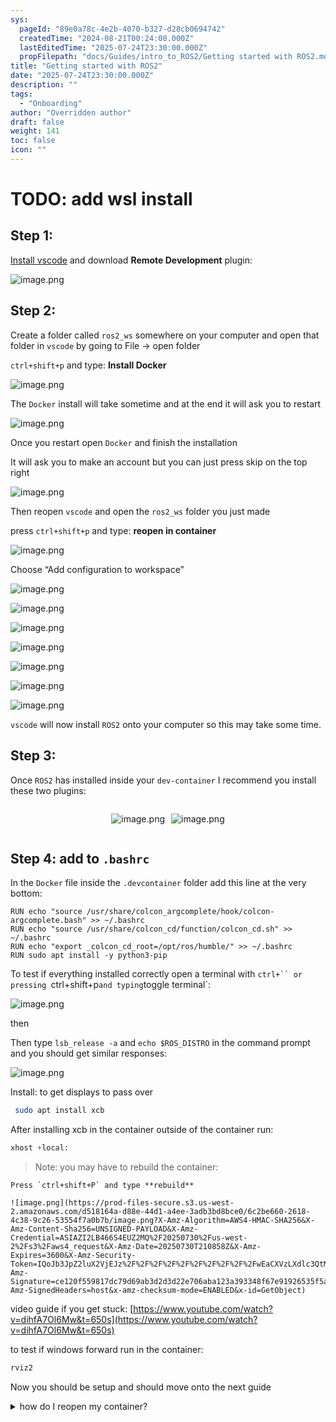 ```yaml
---
sys:
  pageId: "89e0a78c-4e2b-4070-b327-d28cb0694742"
  createdTime: "2024-08-21T00:24:00.000Z"
  lastEditedTime: "2025-07-24T23:30:00.000Z"
  propFilepath: "docs/Guides/intro_to_ROS2/Getting started with ROS2.md"
title: "Getting started with ROS2"
date: "2025-07-24T23:30:00.000Z"
description: ""
tags:
  - "Onboarding"
author: "Overridden author"
draft: false
weight: 141
toc: false
icon: ""
---
```


# TODO: add wsl install

## Step 1:

[Install vscode](https://code.visualstudio.com/download) and download **Remote Development** plugin:

![image.png](https://prod-files-secure.s3.us-west-2.amazonaws.com/d518164a-d88e-44d1-a4ee-3adb3bd8bce0/efb52993-1881-4a40-b95e-6f020334f022/image.png?X-Amz-Algorithm=AWS4-HMAC-SHA256&X-Amz-Content-Sha256=UNSIGNED-PAYLOAD&X-Amz-Credential=ASIAZI2LB466YS7BQYCT%2F20250730%2Fus-west-2%2Fs3%2Faws4_request&X-Amz-Date=20250730T210845Z&X-Amz-Expires=3600&X-Amz-Security-Token=IQoJb3JpZ2luX2VjEJz%2F%2F%2F%2F%2F%2F%2F%2F%2F%2FwEaCXVzLXdlc3QtMiJIMEYCIQDzAoGhw8HYJdJdQl1bgXQ6ocieNbazZufY5isTrJPvCAIhALQCllnP0dmdvP0eJruay0eW6qh8GzfEsinW%2FMMkDSvdKogECMX%2F%2F%2F%2F%2F%2F%2F%2F%2F%2FwEQABoMNjM3NDIzMTgzODA1IgyEf69o26jY0TkI4WEq3APUBjeRUDH89qpeJl5%2FxlYH80RdlhET88WfcVwb5bch%2FTrzSRzbWiEui0CPF%2FrTq0ZwBRcfqTXTnBCLVAVv%2Bg0zfN2GYjZSkby%2FTxdqFAy9TuvUM3AUxljitBCAahYBMKjx5hpdm9ZFMPQHVG5Pc1XbFxJn9mg%2FAK68YJRPmAak7mG1yU9lVyZbIHy1LvMyvGmrQ9uN6v3hSE5aDGw8BqkV4kkLZeKEiCKYP7d5DbmslznZjHlviO1ZAvDQ%2FB7Of4IBkkI2U6Bxt8loarfVwfeeY7H5yAqB4gPLqCLIVf7IeeRK3%2FBK3ivILDwzL%2F0CS%2BDpWOsInhZY7hvqyHAlLG6Lpzfs2eVI6cSctU5%2FzfJy12blH%2FvhLMRfdMT3tVeNedpK9rJSjuUv%2F5eEg%2BgPbNt3TIY41QAsGL0kdEglOvnL3KE4HNPUYzUqdEE6X2ntN%2FB930v3NcoPd0E5jJm3TDKAVZ3eKNqH982SU98y9%2Bs%2FWPN8IE9yHq2ErE64MnqKOIrJQalpc7Wcnz4WS009gyTMBu%2F%2BZSKXmeRAxuVKchEaSccF0sb4dlSwxYCc5KvKLo2c3cunY%2FavgJYUdY2CGgezFEVK74WQhpazdjWBS2nqKynvbd%2BwlfAInXhWnDCL56nEBjqkAaRcd2xAK4ElnbD1%2F6CDZzyfYAA296qh4NKQlTRnaSgAj1qaP0Ph450qQn5xgn7xe%2BoaGCaYJ4FaKbQP74SVMr3%2FYW5wiHgibg2SZ%2BeaF7vgYBMEMaj4Z4JFta%2Bjrt%2FEeUAZxybzZ8zlUvQbB%2FMhAlEnsXaNg6uz%2BkWdK3MkKHPOoRPEP%2BMV4KiL2r%2BF6LLZ8fL%2BdgTQ16eQWWcsD%2FKRqkOFGLnq&X-Amz-Signature=a0e48b4534ac41a7e4a9e8aa177409561617716d30f5548c97f5f497fb70dd79&X-Amz-SignedHeaders=host&x-amz-checksum-mode=ENABLED&x-id=GetObject)

## Step 2:

Create a folder called `ros2_ws` somewhere on your computer and open that folder in `vscode` by going to File → open folder 

`ctrl+shift+p` and type: **Install Docker**

![image.png](https://prod-files-secure.s3.us-west-2.amazonaws.com/d518164a-d88e-44d1-a4ee-3adb3bd8bce0/2269dc0e-1cd5-47ff-bceb-c04ad9b2eab0/image.png?X-Amz-Algorithm=AWS4-HMAC-SHA256&X-Amz-Content-Sha256=UNSIGNED-PAYLOAD&X-Amz-Credential=ASIAZI2LB466YS7BQYCT%2F20250730%2Fus-west-2%2Fs3%2Faws4_request&X-Amz-Date=20250730T210845Z&X-Amz-Expires=3600&X-Amz-Security-Token=IQoJb3JpZ2luX2VjEJz%2F%2F%2F%2F%2F%2F%2F%2F%2F%2FwEaCXVzLXdlc3QtMiJIMEYCIQDzAoGhw8HYJdJdQl1bgXQ6ocieNbazZufY5isTrJPvCAIhALQCllnP0dmdvP0eJruay0eW6qh8GzfEsinW%2FMMkDSvdKogECMX%2F%2F%2F%2F%2F%2F%2F%2F%2F%2FwEQABoMNjM3NDIzMTgzODA1IgyEf69o26jY0TkI4WEq3APUBjeRUDH89qpeJl5%2FxlYH80RdlhET88WfcVwb5bch%2FTrzSRzbWiEui0CPF%2FrTq0ZwBRcfqTXTnBCLVAVv%2Bg0zfN2GYjZSkby%2FTxdqFAy9TuvUM3AUxljitBCAahYBMKjx5hpdm9ZFMPQHVG5Pc1XbFxJn9mg%2FAK68YJRPmAak7mG1yU9lVyZbIHy1LvMyvGmrQ9uN6v3hSE5aDGw8BqkV4kkLZeKEiCKYP7d5DbmslznZjHlviO1ZAvDQ%2FB7Of4IBkkI2U6Bxt8loarfVwfeeY7H5yAqB4gPLqCLIVf7IeeRK3%2FBK3ivILDwzL%2F0CS%2BDpWOsInhZY7hvqyHAlLG6Lpzfs2eVI6cSctU5%2FzfJy12blH%2FvhLMRfdMT3tVeNedpK9rJSjuUv%2F5eEg%2BgPbNt3TIY41QAsGL0kdEglOvnL3KE4HNPUYzUqdEE6X2ntN%2FB930v3NcoPd0E5jJm3TDKAVZ3eKNqH982SU98y9%2Bs%2FWPN8IE9yHq2ErE64MnqKOIrJQalpc7Wcnz4WS009gyTMBu%2F%2BZSKXmeRAxuVKchEaSccF0sb4dlSwxYCc5KvKLo2c3cunY%2FavgJYUdY2CGgezFEVK74WQhpazdjWBS2nqKynvbd%2BwlfAInXhWnDCL56nEBjqkAaRcd2xAK4ElnbD1%2F6CDZzyfYAA296qh4NKQlTRnaSgAj1qaP0Ph450qQn5xgn7xe%2BoaGCaYJ4FaKbQP74SVMr3%2FYW5wiHgibg2SZ%2BeaF7vgYBMEMaj4Z4JFta%2Bjrt%2FEeUAZxybzZ8zlUvQbB%2FMhAlEnsXaNg6uz%2BkWdK3MkKHPOoRPEP%2BMV4KiL2r%2BF6LLZ8fL%2BdgTQ16eQWWcsD%2FKRqkOFGLnq&X-Amz-Signature=b8919e4c49ed843b915ef773b5b6e64df405a6874bee51e50a63568f87316d30&X-Amz-SignedHeaders=host&x-amz-checksum-mode=ENABLED&x-id=GetObject)

The `Docker` install will take sometime and at the end it will ask you to restart

![image.png](https://prod-files-secure.s3.us-west-2.amazonaws.com/d518164a-d88e-44d1-a4ee-3adb3bd8bce0/ed233f78-be33-4b1f-b89c-9c346c0e961e/image.png?X-Amz-Algorithm=AWS4-HMAC-SHA256&X-Amz-Content-Sha256=UNSIGNED-PAYLOAD&X-Amz-Credential=ASIAZI2LB466YS7BQYCT%2F20250730%2Fus-west-2%2Fs3%2Faws4_request&X-Amz-Date=20250730T210845Z&X-Amz-Expires=3600&X-Amz-Security-Token=IQoJb3JpZ2luX2VjEJz%2F%2F%2F%2F%2F%2F%2F%2F%2F%2FwEaCXVzLXdlc3QtMiJIMEYCIQDzAoGhw8HYJdJdQl1bgXQ6ocieNbazZufY5isTrJPvCAIhALQCllnP0dmdvP0eJruay0eW6qh8GzfEsinW%2FMMkDSvdKogECMX%2F%2F%2F%2F%2F%2F%2F%2F%2F%2FwEQABoMNjM3NDIzMTgzODA1IgyEf69o26jY0TkI4WEq3APUBjeRUDH89qpeJl5%2FxlYH80RdlhET88WfcVwb5bch%2FTrzSRzbWiEui0CPF%2FrTq0ZwBRcfqTXTnBCLVAVv%2Bg0zfN2GYjZSkby%2FTxdqFAy9TuvUM3AUxljitBCAahYBMKjx5hpdm9ZFMPQHVG5Pc1XbFxJn9mg%2FAK68YJRPmAak7mG1yU9lVyZbIHy1LvMyvGmrQ9uN6v3hSE5aDGw8BqkV4kkLZeKEiCKYP7d5DbmslznZjHlviO1ZAvDQ%2FB7Of4IBkkI2U6Bxt8loarfVwfeeY7H5yAqB4gPLqCLIVf7IeeRK3%2FBK3ivILDwzL%2F0CS%2BDpWOsInhZY7hvqyHAlLG6Lpzfs2eVI6cSctU5%2FzfJy12blH%2FvhLMRfdMT3tVeNedpK9rJSjuUv%2F5eEg%2BgPbNt3TIY41QAsGL0kdEglOvnL3KE4HNPUYzUqdEE6X2ntN%2FB930v3NcoPd0E5jJm3TDKAVZ3eKNqH982SU98y9%2Bs%2FWPN8IE9yHq2ErE64MnqKOIrJQalpc7Wcnz4WS009gyTMBu%2F%2BZSKXmeRAxuVKchEaSccF0sb4dlSwxYCc5KvKLo2c3cunY%2FavgJYUdY2CGgezFEVK74WQhpazdjWBS2nqKynvbd%2BwlfAInXhWnDCL56nEBjqkAaRcd2xAK4ElnbD1%2F6CDZzyfYAA296qh4NKQlTRnaSgAj1qaP0Ph450qQn5xgn7xe%2BoaGCaYJ4FaKbQP74SVMr3%2FYW5wiHgibg2SZ%2BeaF7vgYBMEMaj4Z4JFta%2Bjrt%2FEeUAZxybzZ8zlUvQbB%2FMhAlEnsXaNg6uz%2BkWdK3MkKHPOoRPEP%2BMV4KiL2r%2BF6LLZ8fL%2BdgTQ16eQWWcsD%2FKRqkOFGLnq&X-Amz-Signature=7a53e62a958e5c980271591860d465f22b7ccb4440ae61d5a384414c1c76fd59&X-Amz-SignedHeaders=host&x-amz-checksum-mode=ENABLED&x-id=GetObject)

Once you restart open `Docker` and finish the installation

It will ask you to make an account but you can just press skip on the top right

![image.png](https://prod-files-secure.s3.us-west-2.amazonaws.com/d518164a-d88e-44d1-a4ee-3adb3bd8bce0/21010ad9-1659-4fd9-9f59-9932a09b2a3d/image.png?X-Amz-Algorithm=AWS4-HMAC-SHA256&X-Amz-Content-Sha256=UNSIGNED-PAYLOAD&X-Amz-Credential=ASIAZI2LB466YS7BQYCT%2F20250730%2Fus-west-2%2Fs3%2Faws4_request&X-Amz-Date=20250730T210845Z&X-Amz-Expires=3600&X-Amz-Security-Token=IQoJb3JpZ2luX2VjEJz%2F%2F%2F%2F%2F%2F%2F%2F%2F%2FwEaCXVzLXdlc3QtMiJIMEYCIQDzAoGhw8HYJdJdQl1bgXQ6ocieNbazZufY5isTrJPvCAIhALQCllnP0dmdvP0eJruay0eW6qh8GzfEsinW%2FMMkDSvdKogECMX%2F%2F%2F%2F%2F%2F%2F%2F%2F%2FwEQABoMNjM3NDIzMTgzODA1IgyEf69o26jY0TkI4WEq3APUBjeRUDH89qpeJl5%2FxlYH80RdlhET88WfcVwb5bch%2FTrzSRzbWiEui0CPF%2FrTq0ZwBRcfqTXTnBCLVAVv%2Bg0zfN2GYjZSkby%2FTxdqFAy9TuvUM3AUxljitBCAahYBMKjx5hpdm9ZFMPQHVG5Pc1XbFxJn9mg%2FAK68YJRPmAak7mG1yU9lVyZbIHy1LvMyvGmrQ9uN6v3hSE5aDGw8BqkV4kkLZeKEiCKYP7d5DbmslznZjHlviO1ZAvDQ%2FB7Of4IBkkI2U6Bxt8loarfVwfeeY7H5yAqB4gPLqCLIVf7IeeRK3%2FBK3ivILDwzL%2F0CS%2BDpWOsInhZY7hvqyHAlLG6Lpzfs2eVI6cSctU5%2FzfJy12blH%2FvhLMRfdMT3tVeNedpK9rJSjuUv%2F5eEg%2BgPbNt3TIY41QAsGL0kdEglOvnL3KE4HNPUYzUqdEE6X2ntN%2FB930v3NcoPd0E5jJm3TDKAVZ3eKNqH982SU98y9%2Bs%2FWPN8IE9yHq2ErE64MnqKOIrJQalpc7Wcnz4WS009gyTMBu%2F%2BZSKXmeRAxuVKchEaSccF0sb4dlSwxYCc5KvKLo2c3cunY%2FavgJYUdY2CGgezFEVK74WQhpazdjWBS2nqKynvbd%2BwlfAInXhWnDCL56nEBjqkAaRcd2xAK4ElnbD1%2F6CDZzyfYAA296qh4NKQlTRnaSgAj1qaP0Ph450qQn5xgn7xe%2BoaGCaYJ4FaKbQP74SVMr3%2FYW5wiHgibg2SZ%2BeaF7vgYBMEMaj4Z4JFta%2Bjrt%2FEeUAZxybzZ8zlUvQbB%2FMhAlEnsXaNg6uz%2BkWdK3MkKHPOoRPEP%2BMV4KiL2r%2BF6LLZ8fL%2BdgTQ16eQWWcsD%2FKRqkOFGLnq&X-Amz-Signature=0fc6833308928edda6e2073f232111963d551280acf903729aa39adbcc5d89dc&X-Amz-SignedHeaders=host&x-amz-checksum-mode=ENABLED&x-id=GetObject)

Then reopen `vscode` and open the `ros2_ws` folder you just made

press `ctrl+shift+p` and type: **reopen in container**

![image.png](https://prod-files-secure.s3.us-west-2.amazonaws.com/d518164a-d88e-44d1-a4ee-3adb3bd8bce0/4e93b8c2-41ad-488c-8095-c74205196118/image.png?X-Amz-Algorithm=AWS4-HMAC-SHA256&X-Amz-Content-Sha256=UNSIGNED-PAYLOAD&X-Amz-Credential=ASIAZI2LB466YS7BQYCT%2F20250730%2Fus-west-2%2Fs3%2Faws4_request&X-Amz-Date=20250730T210845Z&X-Amz-Expires=3600&X-Amz-Security-Token=IQoJb3JpZ2luX2VjEJz%2F%2F%2F%2F%2F%2F%2F%2F%2F%2FwEaCXVzLXdlc3QtMiJIMEYCIQDzAoGhw8HYJdJdQl1bgXQ6ocieNbazZufY5isTrJPvCAIhALQCllnP0dmdvP0eJruay0eW6qh8GzfEsinW%2FMMkDSvdKogECMX%2F%2F%2F%2F%2F%2F%2F%2F%2F%2FwEQABoMNjM3NDIzMTgzODA1IgyEf69o26jY0TkI4WEq3APUBjeRUDH89qpeJl5%2FxlYH80RdlhET88WfcVwb5bch%2FTrzSRzbWiEui0CPF%2FrTq0ZwBRcfqTXTnBCLVAVv%2Bg0zfN2GYjZSkby%2FTxdqFAy9TuvUM3AUxljitBCAahYBMKjx5hpdm9ZFMPQHVG5Pc1XbFxJn9mg%2FAK68YJRPmAak7mG1yU9lVyZbIHy1LvMyvGmrQ9uN6v3hSE5aDGw8BqkV4kkLZeKEiCKYP7d5DbmslznZjHlviO1ZAvDQ%2FB7Of4IBkkI2U6Bxt8loarfVwfeeY7H5yAqB4gPLqCLIVf7IeeRK3%2FBK3ivILDwzL%2F0CS%2BDpWOsInhZY7hvqyHAlLG6Lpzfs2eVI6cSctU5%2FzfJy12blH%2FvhLMRfdMT3tVeNedpK9rJSjuUv%2F5eEg%2BgPbNt3TIY41QAsGL0kdEglOvnL3KE4HNPUYzUqdEE6X2ntN%2FB930v3NcoPd0E5jJm3TDKAVZ3eKNqH982SU98y9%2Bs%2FWPN8IE9yHq2ErE64MnqKOIrJQalpc7Wcnz4WS009gyTMBu%2F%2BZSKXmeRAxuVKchEaSccF0sb4dlSwxYCc5KvKLo2c3cunY%2FavgJYUdY2CGgezFEVK74WQhpazdjWBS2nqKynvbd%2BwlfAInXhWnDCL56nEBjqkAaRcd2xAK4ElnbD1%2F6CDZzyfYAA296qh4NKQlTRnaSgAj1qaP0Ph450qQn5xgn7xe%2BoaGCaYJ4FaKbQP74SVMr3%2FYW5wiHgibg2SZ%2BeaF7vgYBMEMaj4Z4JFta%2Bjrt%2FEeUAZxybzZ8zlUvQbB%2FMhAlEnsXaNg6uz%2BkWdK3MkKHPOoRPEP%2BMV4KiL2r%2BF6LLZ8fL%2BdgTQ16eQWWcsD%2FKRqkOFGLnq&X-Amz-Signature=f23e1a0854aff5a2a5cd6777d160bb44d6978324fe21b26e8012a80adce7c08f&X-Amz-SignedHeaders=host&x-amz-checksum-mode=ENABLED&x-id=GetObject)

Choose “Add configuration to workspace”

![image.png](https://prod-files-secure.s3.us-west-2.amazonaws.com/d518164a-d88e-44d1-a4ee-3adb3bd8bce0/9560b282-5060-4989-ba37-97e7b2c22476/image.png?X-Amz-Algorithm=AWS4-HMAC-SHA256&X-Amz-Content-Sha256=UNSIGNED-PAYLOAD&X-Amz-Credential=ASIAZI2LB466YS7BQYCT%2F20250730%2Fus-west-2%2Fs3%2Faws4_request&X-Amz-Date=20250730T210845Z&X-Amz-Expires=3600&X-Amz-Security-Token=IQoJb3JpZ2luX2VjEJz%2F%2F%2F%2F%2F%2F%2F%2F%2F%2FwEaCXVzLXdlc3QtMiJIMEYCIQDzAoGhw8HYJdJdQl1bgXQ6ocieNbazZufY5isTrJPvCAIhALQCllnP0dmdvP0eJruay0eW6qh8GzfEsinW%2FMMkDSvdKogECMX%2F%2F%2F%2F%2F%2F%2F%2F%2F%2FwEQABoMNjM3NDIzMTgzODA1IgyEf69o26jY0TkI4WEq3APUBjeRUDH89qpeJl5%2FxlYH80RdlhET88WfcVwb5bch%2FTrzSRzbWiEui0CPF%2FrTq0ZwBRcfqTXTnBCLVAVv%2Bg0zfN2GYjZSkby%2FTxdqFAy9TuvUM3AUxljitBCAahYBMKjx5hpdm9ZFMPQHVG5Pc1XbFxJn9mg%2FAK68YJRPmAak7mG1yU9lVyZbIHy1LvMyvGmrQ9uN6v3hSE5aDGw8BqkV4kkLZeKEiCKYP7d5DbmslznZjHlviO1ZAvDQ%2FB7Of4IBkkI2U6Bxt8loarfVwfeeY7H5yAqB4gPLqCLIVf7IeeRK3%2FBK3ivILDwzL%2F0CS%2BDpWOsInhZY7hvqyHAlLG6Lpzfs2eVI6cSctU5%2FzfJy12blH%2FvhLMRfdMT3tVeNedpK9rJSjuUv%2F5eEg%2BgPbNt3TIY41QAsGL0kdEglOvnL3KE4HNPUYzUqdEE6X2ntN%2FB930v3NcoPd0E5jJm3TDKAVZ3eKNqH982SU98y9%2Bs%2FWPN8IE9yHq2ErE64MnqKOIrJQalpc7Wcnz4WS009gyTMBu%2F%2BZSKXmeRAxuVKchEaSccF0sb4dlSwxYCc5KvKLo2c3cunY%2FavgJYUdY2CGgezFEVK74WQhpazdjWBS2nqKynvbd%2BwlfAInXhWnDCL56nEBjqkAaRcd2xAK4ElnbD1%2F6CDZzyfYAA296qh4NKQlTRnaSgAj1qaP0Ph450qQn5xgn7xe%2BoaGCaYJ4FaKbQP74SVMr3%2FYW5wiHgibg2SZ%2BeaF7vgYBMEMaj4Z4JFta%2Bjrt%2FEeUAZxybzZ8zlUvQbB%2FMhAlEnsXaNg6uz%2BkWdK3MkKHPOoRPEP%2BMV4KiL2r%2BF6LLZ8fL%2BdgTQ16eQWWcsD%2FKRqkOFGLnq&X-Amz-Signature=4507ebc17fadfa76c2dd7b180e4aeb14f96b71e6dcf74d5abda2b56d07d11e6b&X-Amz-SignedHeaders=host&x-amz-checksum-mode=ENABLED&x-id=GetObject)

![image.png](https://prod-files-secure.s3.us-west-2.amazonaws.com/d518164a-d88e-44d1-a4ee-3adb3bd8bce0/2ee63f81-886b-48e8-a553-dc6e5eac99e4/image.png?X-Amz-Algorithm=AWS4-HMAC-SHA256&X-Amz-Content-Sha256=UNSIGNED-PAYLOAD&X-Amz-Credential=ASIAZI2LB466YS7BQYCT%2F20250730%2Fus-west-2%2Fs3%2Faws4_request&X-Amz-Date=20250730T210845Z&X-Amz-Expires=3600&X-Amz-Security-Token=IQoJb3JpZ2luX2VjEJz%2F%2F%2F%2F%2F%2F%2F%2F%2F%2FwEaCXVzLXdlc3QtMiJIMEYCIQDzAoGhw8HYJdJdQl1bgXQ6ocieNbazZufY5isTrJPvCAIhALQCllnP0dmdvP0eJruay0eW6qh8GzfEsinW%2FMMkDSvdKogECMX%2F%2F%2F%2F%2F%2F%2F%2F%2F%2FwEQABoMNjM3NDIzMTgzODA1IgyEf69o26jY0TkI4WEq3APUBjeRUDH89qpeJl5%2FxlYH80RdlhET88WfcVwb5bch%2FTrzSRzbWiEui0CPF%2FrTq0ZwBRcfqTXTnBCLVAVv%2Bg0zfN2GYjZSkby%2FTxdqFAy9TuvUM3AUxljitBCAahYBMKjx5hpdm9ZFMPQHVG5Pc1XbFxJn9mg%2FAK68YJRPmAak7mG1yU9lVyZbIHy1LvMyvGmrQ9uN6v3hSE5aDGw8BqkV4kkLZeKEiCKYP7d5DbmslznZjHlviO1ZAvDQ%2FB7Of4IBkkI2U6Bxt8loarfVwfeeY7H5yAqB4gPLqCLIVf7IeeRK3%2FBK3ivILDwzL%2F0CS%2BDpWOsInhZY7hvqyHAlLG6Lpzfs2eVI6cSctU5%2FzfJy12blH%2FvhLMRfdMT3tVeNedpK9rJSjuUv%2F5eEg%2BgPbNt3TIY41QAsGL0kdEglOvnL3KE4HNPUYzUqdEE6X2ntN%2FB930v3NcoPd0E5jJm3TDKAVZ3eKNqH982SU98y9%2Bs%2FWPN8IE9yHq2ErE64MnqKOIrJQalpc7Wcnz4WS009gyTMBu%2F%2BZSKXmeRAxuVKchEaSccF0sb4dlSwxYCc5KvKLo2c3cunY%2FavgJYUdY2CGgezFEVK74WQhpazdjWBS2nqKynvbd%2BwlfAInXhWnDCL56nEBjqkAaRcd2xAK4ElnbD1%2F6CDZzyfYAA296qh4NKQlTRnaSgAj1qaP0Ph450qQn5xgn7xe%2BoaGCaYJ4FaKbQP74SVMr3%2FYW5wiHgibg2SZ%2BeaF7vgYBMEMaj4Z4JFta%2Bjrt%2FEeUAZxybzZ8zlUvQbB%2FMhAlEnsXaNg6uz%2BkWdK3MkKHPOoRPEP%2BMV4KiL2r%2BF6LLZ8fL%2BdgTQ16eQWWcsD%2FKRqkOFGLnq&X-Amz-Signature=d7f4ce2ec5f6dd00da9cac356387341d6de49343fe9bb820c24f1b581898c6fd&X-Amz-SignedHeaders=host&x-amz-checksum-mode=ENABLED&x-id=GetObject)

![image.png](https://prod-files-secure.s3.us-west-2.amazonaws.com/d518164a-d88e-44d1-a4ee-3adb3bd8bce0/e0fd626c-c8b6-4b2c-95d1-fa4c26514504/image.png?X-Amz-Algorithm=AWS4-HMAC-SHA256&X-Amz-Content-Sha256=UNSIGNED-PAYLOAD&X-Amz-Credential=ASIAZI2LB466YS7BQYCT%2F20250730%2Fus-west-2%2Fs3%2Faws4_request&X-Amz-Date=20250730T210845Z&X-Amz-Expires=3600&X-Amz-Security-Token=IQoJb3JpZ2luX2VjEJz%2F%2F%2F%2F%2F%2F%2F%2F%2F%2FwEaCXVzLXdlc3QtMiJIMEYCIQDzAoGhw8HYJdJdQl1bgXQ6ocieNbazZufY5isTrJPvCAIhALQCllnP0dmdvP0eJruay0eW6qh8GzfEsinW%2FMMkDSvdKogECMX%2F%2F%2F%2F%2F%2F%2F%2F%2F%2FwEQABoMNjM3NDIzMTgzODA1IgyEf69o26jY0TkI4WEq3APUBjeRUDH89qpeJl5%2FxlYH80RdlhET88WfcVwb5bch%2FTrzSRzbWiEui0CPF%2FrTq0ZwBRcfqTXTnBCLVAVv%2Bg0zfN2GYjZSkby%2FTxdqFAy9TuvUM3AUxljitBCAahYBMKjx5hpdm9ZFMPQHVG5Pc1XbFxJn9mg%2FAK68YJRPmAak7mG1yU9lVyZbIHy1LvMyvGmrQ9uN6v3hSE5aDGw8BqkV4kkLZeKEiCKYP7d5DbmslznZjHlviO1ZAvDQ%2FB7Of4IBkkI2U6Bxt8loarfVwfeeY7H5yAqB4gPLqCLIVf7IeeRK3%2FBK3ivILDwzL%2F0CS%2BDpWOsInhZY7hvqyHAlLG6Lpzfs2eVI6cSctU5%2FzfJy12blH%2FvhLMRfdMT3tVeNedpK9rJSjuUv%2F5eEg%2BgPbNt3TIY41QAsGL0kdEglOvnL3KE4HNPUYzUqdEE6X2ntN%2FB930v3NcoPd0E5jJm3TDKAVZ3eKNqH982SU98y9%2Bs%2FWPN8IE9yHq2ErE64MnqKOIrJQalpc7Wcnz4WS009gyTMBu%2F%2BZSKXmeRAxuVKchEaSccF0sb4dlSwxYCc5KvKLo2c3cunY%2FavgJYUdY2CGgezFEVK74WQhpazdjWBS2nqKynvbd%2BwlfAInXhWnDCL56nEBjqkAaRcd2xAK4ElnbD1%2F6CDZzyfYAA296qh4NKQlTRnaSgAj1qaP0Ph450qQn5xgn7xe%2BoaGCaYJ4FaKbQP74SVMr3%2FYW5wiHgibg2SZ%2BeaF7vgYBMEMaj4Z4JFta%2Bjrt%2FEeUAZxybzZ8zlUvQbB%2FMhAlEnsXaNg6uz%2BkWdK3MkKHPOoRPEP%2BMV4KiL2r%2BF6LLZ8fL%2BdgTQ16eQWWcsD%2FKRqkOFGLnq&X-Amz-Signature=ec29e8b90cc0ca0f204b4b5d1b08d9e70c42b53a54798e4b915baac5ac123c11&X-Amz-SignedHeaders=host&x-amz-checksum-mode=ENABLED&x-id=GetObject)

![image.png](https://prod-files-secure.s3.us-west-2.amazonaws.com/d518164a-d88e-44d1-a4ee-3adb3bd8bce0/a2e13f50-d2ab-4719-a4c2-7ced634bfc9d/image.png?X-Amz-Algorithm=AWS4-HMAC-SHA256&X-Amz-Content-Sha256=UNSIGNED-PAYLOAD&X-Amz-Credential=ASIAZI2LB466YS7BQYCT%2F20250730%2Fus-west-2%2Fs3%2Faws4_request&X-Amz-Date=20250730T210845Z&X-Amz-Expires=3600&X-Amz-Security-Token=IQoJb3JpZ2luX2VjEJz%2F%2F%2F%2F%2F%2F%2F%2F%2F%2FwEaCXVzLXdlc3QtMiJIMEYCIQDzAoGhw8HYJdJdQl1bgXQ6ocieNbazZufY5isTrJPvCAIhALQCllnP0dmdvP0eJruay0eW6qh8GzfEsinW%2FMMkDSvdKogECMX%2F%2F%2F%2F%2F%2F%2F%2F%2F%2FwEQABoMNjM3NDIzMTgzODA1IgyEf69o26jY0TkI4WEq3APUBjeRUDH89qpeJl5%2FxlYH80RdlhET88WfcVwb5bch%2FTrzSRzbWiEui0CPF%2FrTq0ZwBRcfqTXTnBCLVAVv%2Bg0zfN2GYjZSkby%2FTxdqFAy9TuvUM3AUxljitBCAahYBMKjx5hpdm9ZFMPQHVG5Pc1XbFxJn9mg%2FAK68YJRPmAak7mG1yU9lVyZbIHy1LvMyvGmrQ9uN6v3hSE5aDGw8BqkV4kkLZeKEiCKYP7d5DbmslznZjHlviO1ZAvDQ%2FB7Of4IBkkI2U6Bxt8loarfVwfeeY7H5yAqB4gPLqCLIVf7IeeRK3%2FBK3ivILDwzL%2F0CS%2BDpWOsInhZY7hvqyHAlLG6Lpzfs2eVI6cSctU5%2FzfJy12blH%2FvhLMRfdMT3tVeNedpK9rJSjuUv%2F5eEg%2BgPbNt3TIY41QAsGL0kdEglOvnL3KE4HNPUYzUqdEE6X2ntN%2FB930v3NcoPd0E5jJm3TDKAVZ3eKNqH982SU98y9%2Bs%2FWPN8IE9yHq2ErE64MnqKOIrJQalpc7Wcnz4WS009gyTMBu%2F%2BZSKXmeRAxuVKchEaSccF0sb4dlSwxYCc5KvKLo2c3cunY%2FavgJYUdY2CGgezFEVK74WQhpazdjWBS2nqKynvbd%2BwlfAInXhWnDCL56nEBjqkAaRcd2xAK4ElnbD1%2F6CDZzyfYAA296qh4NKQlTRnaSgAj1qaP0Ph450qQn5xgn7xe%2BoaGCaYJ4FaKbQP74SVMr3%2FYW5wiHgibg2SZ%2BeaF7vgYBMEMaj4Z4JFta%2Bjrt%2FEeUAZxybzZ8zlUvQbB%2FMhAlEnsXaNg6uz%2BkWdK3MkKHPOoRPEP%2BMV4KiL2r%2BF6LLZ8fL%2BdgTQ16eQWWcsD%2FKRqkOFGLnq&X-Amz-Signature=eb2fd161d582bd33117d5c2760307dd538c6b80d3766778ee747b0bbc0cbf34d&X-Amz-SignedHeaders=host&x-amz-checksum-mode=ENABLED&x-id=GetObject)

![image.png](https://prod-files-secure.s3.us-west-2.amazonaws.com/d518164a-d88e-44d1-a4ee-3adb3bd8bce0/6cc478ad-aaba-4bf7-9fcc-403277ab896c/image.png?X-Amz-Algorithm=AWS4-HMAC-SHA256&X-Amz-Content-Sha256=UNSIGNED-PAYLOAD&X-Amz-Credential=ASIAZI2LB466YS7BQYCT%2F20250730%2Fus-west-2%2Fs3%2Faws4_request&X-Amz-Date=20250730T210845Z&X-Amz-Expires=3600&X-Amz-Security-Token=IQoJb3JpZ2luX2VjEJz%2F%2F%2F%2F%2F%2F%2F%2F%2F%2FwEaCXVzLXdlc3QtMiJIMEYCIQDzAoGhw8HYJdJdQl1bgXQ6ocieNbazZufY5isTrJPvCAIhALQCllnP0dmdvP0eJruay0eW6qh8GzfEsinW%2FMMkDSvdKogECMX%2F%2F%2F%2F%2F%2F%2F%2F%2F%2FwEQABoMNjM3NDIzMTgzODA1IgyEf69o26jY0TkI4WEq3APUBjeRUDH89qpeJl5%2FxlYH80RdlhET88WfcVwb5bch%2FTrzSRzbWiEui0CPF%2FrTq0ZwBRcfqTXTnBCLVAVv%2Bg0zfN2GYjZSkby%2FTxdqFAy9TuvUM3AUxljitBCAahYBMKjx5hpdm9ZFMPQHVG5Pc1XbFxJn9mg%2FAK68YJRPmAak7mG1yU9lVyZbIHy1LvMyvGmrQ9uN6v3hSE5aDGw8BqkV4kkLZeKEiCKYP7d5DbmslznZjHlviO1ZAvDQ%2FB7Of4IBkkI2U6Bxt8loarfVwfeeY7H5yAqB4gPLqCLIVf7IeeRK3%2FBK3ivILDwzL%2F0CS%2BDpWOsInhZY7hvqyHAlLG6Lpzfs2eVI6cSctU5%2FzfJy12blH%2FvhLMRfdMT3tVeNedpK9rJSjuUv%2F5eEg%2BgPbNt3TIY41QAsGL0kdEglOvnL3KE4HNPUYzUqdEE6X2ntN%2FB930v3NcoPd0E5jJm3TDKAVZ3eKNqH982SU98y9%2Bs%2FWPN8IE9yHq2ErE64MnqKOIrJQalpc7Wcnz4WS009gyTMBu%2F%2BZSKXmeRAxuVKchEaSccF0sb4dlSwxYCc5KvKLo2c3cunY%2FavgJYUdY2CGgezFEVK74WQhpazdjWBS2nqKynvbd%2BwlfAInXhWnDCL56nEBjqkAaRcd2xAK4ElnbD1%2F6CDZzyfYAA296qh4NKQlTRnaSgAj1qaP0Ph450qQn5xgn7xe%2BoaGCaYJ4FaKbQP74SVMr3%2FYW5wiHgibg2SZ%2BeaF7vgYBMEMaj4Z4JFta%2Bjrt%2FEeUAZxybzZ8zlUvQbB%2FMhAlEnsXaNg6uz%2BkWdK3MkKHPOoRPEP%2BMV4KiL2r%2BF6LLZ8fL%2BdgTQ16eQWWcsD%2FKRqkOFGLnq&X-Amz-Signature=c5123a86c824ad744c58d30f56018a50d97c2b70ca122686cd59767510147b74&X-Amz-SignedHeaders=host&x-amz-checksum-mode=ENABLED&x-id=GetObject)

![image.png](https://prod-files-secure.s3.us-west-2.amazonaws.com/d518164a-d88e-44d1-a4ee-3adb3bd8bce0/53255b28-f75e-430f-b9e3-c0ac8577e42b/image.png?X-Amz-Algorithm=AWS4-HMAC-SHA256&X-Amz-Content-Sha256=UNSIGNED-PAYLOAD&X-Amz-Credential=ASIAZI2LB466YS7BQYCT%2F20250730%2Fus-west-2%2Fs3%2Faws4_request&X-Amz-Date=20250730T210845Z&X-Amz-Expires=3600&X-Amz-Security-Token=IQoJb3JpZ2luX2VjEJz%2F%2F%2F%2F%2F%2F%2F%2F%2F%2FwEaCXVzLXdlc3QtMiJIMEYCIQDzAoGhw8HYJdJdQl1bgXQ6ocieNbazZufY5isTrJPvCAIhALQCllnP0dmdvP0eJruay0eW6qh8GzfEsinW%2FMMkDSvdKogECMX%2F%2F%2F%2F%2F%2F%2F%2F%2F%2FwEQABoMNjM3NDIzMTgzODA1IgyEf69o26jY0TkI4WEq3APUBjeRUDH89qpeJl5%2FxlYH80RdlhET88WfcVwb5bch%2FTrzSRzbWiEui0CPF%2FrTq0ZwBRcfqTXTnBCLVAVv%2Bg0zfN2GYjZSkby%2FTxdqFAy9TuvUM3AUxljitBCAahYBMKjx5hpdm9ZFMPQHVG5Pc1XbFxJn9mg%2FAK68YJRPmAak7mG1yU9lVyZbIHy1LvMyvGmrQ9uN6v3hSE5aDGw8BqkV4kkLZeKEiCKYP7d5DbmslznZjHlviO1ZAvDQ%2FB7Of4IBkkI2U6Bxt8loarfVwfeeY7H5yAqB4gPLqCLIVf7IeeRK3%2FBK3ivILDwzL%2F0CS%2BDpWOsInhZY7hvqyHAlLG6Lpzfs2eVI6cSctU5%2FzfJy12blH%2FvhLMRfdMT3tVeNedpK9rJSjuUv%2F5eEg%2BgPbNt3TIY41QAsGL0kdEglOvnL3KE4HNPUYzUqdEE6X2ntN%2FB930v3NcoPd0E5jJm3TDKAVZ3eKNqH982SU98y9%2Bs%2FWPN8IE9yHq2ErE64MnqKOIrJQalpc7Wcnz4WS009gyTMBu%2F%2BZSKXmeRAxuVKchEaSccF0sb4dlSwxYCc5KvKLo2c3cunY%2FavgJYUdY2CGgezFEVK74WQhpazdjWBS2nqKynvbd%2BwlfAInXhWnDCL56nEBjqkAaRcd2xAK4ElnbD1%2F6CDZzyfYAA296qh4NKQlTRnaSgAj1qaP0Ph450qQn5xgn7xe%2BoaGCaYJ4FaKbQP74SVMr3%2FYW5wiHgibg2SZ%2BeaF7vgYBMEMaj4Z4JFta%2Bjrt%2FEeUAZxybzZ8zlUvQbB%2FMhAlEnsXaNg6uz%2BkWdK3MkKHPOoRPEP%2BMV4KiL2r%2BF6LLZ8fL%2BdgTQ16eQWWcsD%2FKRqkOFGLnq&X-Amz-Signature=f16ea3d081491e2089d1f505a542a727f59a95000677815a17e211847b71fe4a&X-Amz-SignedHeaders=host&x-amz-checksum-mode=ENABLED&x-id=GetObject)

![image.png](https://prod-files-secure.s3.us-west-2.amazonaws.com/d518164a-d88e-44d1-a4ee-3adb3bd8bce0/7c562767-5af9-4ffb-97d1-327bcdf4ee00/image.png?X-Amz-Algorithm=AWS4-HMAC-SHA256&X-Amz-Content-Sha256=UNSIGNED-PAYLOAD&X-Amz-Credential=ASIAZI2LB466YS7BQYCT%2F20250730%2Fus-west-2%2Fs3%2Faws4_request&X-Amz-Date=20250730T210845Z&X-Amz-Expires=3600&X-Amz-Security-Token=IQoJb3JpZ2luX2VjEJz%2F%2F%2F%2F%2F%2F%2F%2F%2F%2FwEaCXVzLXdlc3QtMiJIMEYCIQDzAoGhw8HYJdJdQl1bgXQ6ocieNbazZufY5isTrJPvCAIhALQCllnP0dmdvP0eJruay0eW6qh8GzfEsinW%2FMMkDSvdKogECMX%2F%2F%2F%2F%2F%2F%2F%2F%2F%2FwEQABoMNjM3NDIzMTgzODA1IgyEf69o26jY0TkI4WEq3APUBjeRUDH89qpeJl5%2FxlYH80RdlhET88WfcVwb5bch%2FTrzSRzbWiEui0CPF%2FrTq0ZwBRcfqTXTnBCLVAVv%2Bg0zfN2GYjZSkby%2FTxdqFAy9TuvUM3AUxljitBCAahYBMKjx5hpdm9ZFMPQHVG5Pc1XbFxJn9mg%2FAK68YJRPmAak7mG1yU9lVyZbIHy1LvMyvGmrQ9uN6v3hSE5aDGw8BqkV4kkLZeKEiCKYP7d5DbmslznZjHlviO1ZAvDQ%2FB7Of4IBkkI2U6Bxt8loarfVwfeeY7H5yAqB4gPLqCLIVf7IeeRK3%2FBK3ivILDwzL%2F0CS%2BDpWOsInhZY7hvqyHAlLG6Lpzfs2eVI6cSctU5%2FzfJy12blH%2FvhLMRfdMT3tVeNedpK9rJSjuUv%2F5eEg%2BgPbNt3TIY41QAsGL0kdEglOvnL3KE4HNPUYzUqdEE6X2ntN%2FB930v3NcoPd0E5jJm3TDKAVZ3eKNqH982SU98y9%2Bs%2FWPN8IE9yHq2ErE64MnqKOIrJQalpc7Wcnz4WS009gyTMBu%2F%2BZSKXmeRAxuVKchEaSccF0sb4dlSwxYCc5KvKLo2c3cunY%2FavgJYUdY2CGgezFEVK74WQhpazdjWBS2nqKynvbd%2BwlfAInXhWnDCL56nEBjqkAaRcd2xAK4ElnbD1%2F6CDZzyfYAA296qh4NKQlTRnaSgAj1qaP0Ph450qQn5xgn7xe%2BoaGCaYJ4FaKbQP74SVMr3%2FYW5wiHgibg2SZ%2BeaF7vgYBMEMaj4Z4JFta%2Bjrt%2FEeUAZxybzZ8zlUvQbB%2FMhAlEnsXaNg6uz%2BkWdK3MkKHPOoRPEP%2BMV4KiL2r%2BF6LLZ8fL%2BdgTQ16eQWWcsD%2FKRqkOFGLnq&X-Amz-Signature=f44f07c0e569abacd57fc8ebcb785887d3462e0a4c788810226d05b0478e903d&X-Amz-SignedHeaders=host&x-amz-checksum-mode=ENABLED&x-id=GetObject)

`vscode` will now install `ROS2` onto your computer so this may take some time.

## Step 3:

Once `ROS2` has installed inside your `dev-container` I recommend you install these two plugins:

<div style="display: flex;flex-direction: row; column-gap:10px; max-width: 630px;justify-content: center;">
<div>

![image.png](https://prod-files-secure.s3.us-west-2.amazonaws.com/d518164a-d88e-44d1-a4ee-3adb3bd8bce0/3fc3d550-5a54-4ba1-ba6b-faa01cdb7369/image.png?X-Amz-Algorithm=AWS4-HMAC-SHA256&X-Amz-Content-Sha256=UNSIGNED-PAYLOAD&X-Amz-Credential=ASIAZI2LB466RSFEPM4S%2F20250730%2Fus-west-2%2Fs3%2Faws4_request&X-Amz-Date=20250730T210856Z&X-Amz-Expires=3600&X-Amz-Security-Token=IQoJb3JpZ2luX2VjEJz%2F%2F%2F%2F%2F%2F%2F%2F%2F%2FwEaCXVzLXdlc3QtMiJHMEUCIEvbmVySooZL81mkHTK603IkibzMTrKXlVLI3e7ghkVMAiEAmohSXIaDpH4v9OlTr3jzXFyL0rtXJNykqN3q3XwvpdIqiAQIxf%2F%2F%2F%2F%2F%2F%2F%2F%2F%2FARAAGgw2Mzc0MjMxODM4MDUiDKsZhEII74XLXRCTCSrcA2uubZqV%2FH%2B2vwMicEjO40H3RtGHfkE%2BavjU8zx%2B5PAIrHPE9NypaQ%2BPjbJwe9UfoL5Zio0U192KYfs9Gail%2FjhzPZqNBv3vE%2Bi8GAzfuWtRkIr0aX3qXJ%2F0B7B6p00AR8AbdpLyHd8kTiNusnTtxHXguIbSdCD0TT505bf4nFxjykPHvlEg4Xw%2FnDDV6vjFroWETMxWe7GQTwKIbdhTT5OBXxIV26SH1rBZL0gGPkzijcmt5fb%2FkAegNNLdwfVQIAd8MD2Tu0bRknA6tMBcU4ku2m%2BYzr289IRZf6Pd554oM2FidCSPxnTSEXFTkmA1x%2B1qH%2FUtidlRjZzZxIGKxkyYicu%2F2kGU2njD09SJRS7lFAsogkqxJvpIZoVUoLNcXBktXRVt8kHc1z9fnWl39Ee0QYyAklg45RgK%2FiSsW%2FvGt9cmAy%2F%2FKu66PILk6NUoeJJD9cvlrLbhX4I2D7Sm25KEVS%2B4SwfwgdWZhyQLqe5TTTMzO7TSqvwBDuDIL2O1NrDwsSbkfIvTl002eknxkMXsYJc51ySIGR2MhUCK70rGiXUxBRR%2FepGyXMr80vaqmqXXaW%2BYrAdTib%2FxGmmiyW%2FdRNvrR3S3lR%2FyXhc24IF4egy5Bj8728QaT4fCMOLoqcQGOqUBKiCra6ZAitC%2FXEYWCtZTZs74bkKYVTfgVZaUxkaRET5f469WXQ8bhVgaQI0GJ4vby5rF64J7bj1S0yM%2F7yNMdNh9PKWyOdFv4XkK7cItH45rVguwB%2FA8ppEsne8M0lnPQqP3C6zpw8Iph%2BxD00to1IZyYDvA0O6qi71RT%2FP2DuXHTgZpALlTATQ2yWPVuDfkbyN7EqEoZjNVIV24TgvpPfxw7cO5&X-Amz-Signature=406d279ad502252b8cc2ab9cf215599e78b5a51e53e28790d12a112eb079cb0a&X-Amz-SignedHeaders=host&x-amz-checksum-mode=ENABLED&x-id=GetObject)

</div>
<div>

![image.png](https://prod-files-secure.s3.us-west-2.amazonaws.com/d518164a-d88e-44d1-a4ee-3adb3bd8bce0/d994cc66-13c2-4093-a5a3-f84cf4601a82/image.png?X-Amz-Algorithm=AWS4-HMAC-SHA256&X-Amz-Content-Sha256=UNSIGNED-PAYLOAD&X-Amz-Credential=ASIAZI2LB466QHFF7WWR%2F20250730%2Fus-west-2%2Fs3%2Faws4_request&X-Amz-Date=20250730T210857Z&X-Amz-Expires=3600&X-Amz-Security-Token=IQoJb3JpZ2luX2VjEJz%2F%2F%2F%2F%2F%2F%2F%2F%2F%2FwEaCXVzLXdlc3QtMiJHMEUCIQDN0iixTunc8t8EzD%2FfVxK5NUNpAbyGEC5XKgevU6hmZQIgfraSd%2BB7fg%2Frxn2R2ga3uhpEuVTQw1Y1ur2eZldMAyIqiAQIxf%2F%2F%2F%2F%2F%2F%2F%2F%2F%2FARAAGgw2Mzc0MjMxODM4MDUiDA3dC0MuhF31uJjQeCrcA%2BtBbZA40Z%2FIoPkDekR6u7CVIhletJ9%2Fbc11gFbXzN%2Bk6myi6ZCN%2BhQ1vBkYmqq4%2FskLD%2BUxxWs3Qc9ke%2FwPondbsk4oCpqiDRq0FRwql10%2BcXTI1O2uAoWmy0Bxk%2FCEAQ%2BEUWtp95mXOwFPCLHFWJs963TapQYDhZxiO3JT4hjw4AU8H7YN1ja7xaz0E5%2BRdQBJo%2FOdsXKv4kmwqS%2BCuedBt%2FYnBkSYItC81MMOBHR67FuB2gyJbZWP5TIfaUiHCuh13HBU13KtohoKe%2Fp%2FhXZK7UwX3FsHBNepTWpsEgFJi%2FNgBNrFIHqgSPJYEFBj%2FCqXtKpMts9uLVf%2BsYpQiFseW3wC5ejNHh2Ls07mWqVCOtkUq6EnolX16Lp3Ea1c2tOnFs1BudZ%2FZ2uXe56ezSUqFbBYRj88a4d6x%2FYk5iIpeALvlDFQTePlZpEdvvwXPG3F5T3h5QC0LZynuDK7t8XrRVNI3WQCeq3rSUv0jQBVRc23kFfZDsS21pc%2B20mzGp2PzIcKhs7d1XB%2B6B18KqfcExFpPcH7iqmcvI5zCuGfvfWeTL2jzQ3rbWAv0XxViEM8hBRPOz03qgU%2B9uXVImvxnVvq0rvnfDe5Di22t30pzBhxt%2FkY8vTmFTJlMMvoqcQGOqUBiA78s6ss2c%2B3HZPHiVOv5m5UDeCbe2hs8wE3tLCToBAej1yKLgVJrWXsZ7BrT3E5qIbnwHg129etY0w9T3hE3ipMWn5hDB7M3PIVBEVImPeJ7RvIqbcGkeFs3kH3uD%2Fayzwofz4VB5wsUR%2FkR3Y%2FmVWN60cVWy33B%2F8zHAzvYJJ9scts64lZ4MySSVFMCTx7hXReUFVQMPHj0k%2Frfamm6Sm6l8um&X-Amz-Signature=22046468935a3e2c4147f24e06028300cebb189eb59ce82af3e3eded4441f30e&X-Amz-SignedHeaders=host&x-amz-checksum-mode=ENABLED&x-id=GetObject)

</div>
</div>

## Step 4: add to `.bashrc`

In the `Docker` file inside the `.devcontainer` folder add this line at the very bottom: 

```docker
RUN echo "source /usr/share/colcon_argcomplete/hook/colcon-argcomplete.bash" >> ~/.bashrc
RUN echo "source /usr/share/colcon_cd/function/colcon_cd.sh" >> ~/.bashrc
RUN echo "export _colcon_cd_root=/opt/ros/humble/" >> ~/.bashrc
RUN sudo apt install -y python3-pip 
```

To test if everything installed correctly open a terminal with `ctrl+`` or pressing `ctrl+shift+p` and typing `toggle terminal`:

![image.png](https://prod-files-secure.s3.us-west-2.amazonaws.com/d518164a-d88e-44d1-a4ee-3adb3bd8bce0/6a4943d8-b04e-4c02-9a58-775f3384d1a5/image.png?X-Amz-Algorithm=AWS4-HMAC-SHA256&X-Amz-Content-Sha256=UNSIGNED-PAYLOAD&X-Amz-Credential=ASIAZI2LB466YS7BQYCT%2F20250730%2Fus-west-2%2Fs3%2Faws4_request&X-Amz-Date=20250730T210846Z&X-Amz-Expires=3600&X-Amz-Security-Token=IQoJb3JpZ2luX2VjEJz%2F%2F%2F%2F%2F%2F%2F%2F%2F%2FwEaCXVzLXdlc3QtMiJIMEYCIQDzAoGhw8HYJdJdQl1bgXQ6ocieNbazZufY5isTrJPvCAIhALQCllnP0dmdvP0eJruay0eW6qh8GzfEsinW%2FMMkDSvdKogECMX%2F%2F%2F%2F%2F%2F%2F%2F%2F%2FwEQABoMNjM3NDIzMTgzODA1IgyEf69o26jY0TkI4WEq3APUBjeRUDH89qpeJl5%2FxlYH80RdlhET88WfcVwb5bch%2FTrzSRzbWiEui0CPF%2FrTq0ZwBRcfqTXTnBCLVAVv%2Bg0zfN2GYjZSkby%2FTxdqFAy9TuvUM3AUxljitBCAahYBMKjx5hpdm9ZFMPQHVG5Pc1XbFxJn9mg%2FAK68YJRPmAak7mG1yU9lVyZbIHy1LvMyvGmrQ9uN6v3hSE5aDGw8BqkV4kkLZeKEiCKYP7d5DbmslznZjHlviO1ZAvDQ%2FB7Of4IBkkI2U6Bxt8loarfVwfeeY7H5yAqB4gPLqCLIVf7IeeRK3%2FBK3ivILDwzL%2F0CS%2BDpWOsInhZY7hvqyHAlLG6Lpzfs2eVI6cSctU5%2FzfJy12blH%2FvhLMRfdMT3tVeNedpK9rJSjuUv%2F5eEg%2BgPbNt3TIY41QAsGL0kdEglOvnL3KE4HNPUYzUqdEE6X2ntN%2FB930v3NcoPd0E5jJm3TDKAVZ3eKNqH982SU98y9%2Bs%2FWPN8IE9yHq2ErE64MnqKOIrJQalpc7Wcnz4WS009gyTMBu%2F%2BZSKXmeRAxuVKchEaSccF0sb4dlSwxYCc5KvKLo2c3cunY%2FavgJYUdY2CGgezFEVK74WQhpazdjWBS2nqKynvbd%2BwlfAInXhWnDCL56nEBjqkAaRcd2xAK4ElnbD1%2F6CDZzyfYAA296qh4NKQlTRnaSgAj1qaP0Ph450qQn5xgn7xe%2BoaGCaYJ4FaKbQP74SVMr3%2FYW5wiHgibg2SZ%2BeaF7vgYBMEMaj4Z4JFta%2Bjrt%2FEeUAZxybzZ8zlUvQbB%2FMhAlEnsXaNg6uz%2BkWdK3MkKHPOoRPEP%2BMV4KiL2r%2BF6LLZ8fL%2BdgTQ16eQWWcsD%2FKRqkOFGLnq&X-Amz-Signature=351daad45c7ee17f8be19e0a20d0429cb16604c973e5c2ce235930d742354302&X-Amz-SignedHeaders=host&x-amz-checksum-mode=ENABLED&x-id=GetObject)

then 

Then type `lsb_release -a` and `echo $ROS_DISTRO` in the command prompt and you should get similar responses:

![image.png](https://prod-files-secure.s3.us-west-2.amazonaws.com/d518164a-d88e-44d1-a4ee-3adb3bd8bce0/3e635dec-a805-4e85-8b9e-d000e5b71a4e/image.png?X-Amz-Algorithm=AWS4-HMAC-SHA256&X-Amz-Content-Sha256=UNSIGNED-PAYLOAD&X-Amz-Credential=ASIAZI2LB466YS7BQYCT%2F20250730%2Fus-west-2%2Fs3%2Faws4_request&X-Amz-Date=20250730T210846Z&X-Amz-Expires=3600&X-Amz-Security-Token=IQoJb3JpZ2luX2VjEJz%2F%2F%2F%2F%2F%2F%2F%2F%2F%2FwEaCXVzLXdlc3QtMiJIMEYCIQDzAoGhw8HYJdJdQl1bgXQ6ocieNbazZufY5isTrJPvCAIhALQCllnP0dmdvP0eJruay0eW6qh8GzfEsinW%2FMMkDSvdKogECMX%2F%2F%2F%2F%2F%2F%2F%2F%2F%2FwEQABoMNjM3NDIzMTgzODA1IgyEf69o26jY0TkI4WEq3APUBjeRUDH89qpeJl5%2FxlYH80RdlhET88WfcVwb5bch%2FTrzSRzbWiEui0CPF%2FrTq0ZwBRcfqTXTnBCLVAVv%2Bg0zfN2GYjZSkby%2FTxdqFAy9TuvUM3AUxljitBCAahYBMKjx5hpdm9ZFMPQHVG5Pc1XbFxJn9mg%2FAK68YJRPmAak7mG1yU9lVyZbIHy1LvMyvGmrQ9uN6v3hSE5aDGw8BqkV4kkLZeKEiCKYP7d5DbmslznZjHlviO1ZAvDQ%2FB7Of4IBkkI2U6Bxt8loarfVwfeeY7H5yAqB4gPLqCLIVf7IeeRK3%2FBK3ivILDwzL%2F0CS%2BDpWOsInhZY7hvqyHAlLG6Lpzfs2eVI6cSctU5%2FzfJy12blH%2FvhLMRfdMT3tVeNedpK9rJSjuUv%2F5eEg%2BgPbNt3TIY41QAsGL0kdEglOvnL3KE4HNPUYzUqdEE6X2ntN%2FB930v3NcoPd0E5jJm3TDKAVZ3eKNqH982SU98y9%2Bs%2FWPN8IE9yHq2ErE64MnqKOIrJQalpc7Wcnz4WS009gyTMBu%2F%2BZSKXmeRAxuVKchEaSccF0sb4dlSwxYCc5KvKLo2c3cunY%2FavgJYUdY2CGgezFEVK74WQhpazdjWBS2nqKynvbd%2BwlfAInXhWnDCL56nEBjqkAaRcd2xAK4ElnbD1%2F6CDZzyfYAA296qh4NKQlTRnaSgAj1qaP0Ph450qQn5xgn7xe%2BoaGCaYJ4FaKbQP74SVMr3%2FYW5wiHgibg2SZ%2BeaF7vgYBMEMaj4Z4JFta%2Bjrt%2FEeUAZxybzZ8zlUvQbB%2FMhAlEnsXaNg6uz%2BkWdK3MkKHPOoRPEP%2BMV4KiL2r%2BF6LLZ8fL%2BdgTQ16eQWWcsD%2FKRqkOFGLnq&X-Amz-Signature=85ad90ec5f5ed64fb010ed2a09b500da59f8817d2b43af7814006f099d1a3ee8&X-Amz-SignedHeaders=host&x-amz-checksum-mode=ENABLED&x-id=GetObject)

Install:  to get displays to pass over

```bash
 sudo apt install xcb
```

After installing xcb in the container outside of the container run:

```python
xhost +local:
```

> Note: you may have to rebuild the container:

	Press `ctrl+shift+P` and type **rebuild**

	![image.png](https://prod-files-secure.s3.us-west-2.amazonaws.com/d518164a-d88e-44d1-a4ee-3adb3bd8bce0/6c2be660-2618-4c38-9c26-53554f7a0b7b/image.png?X-Amz-Algorithm=AWS4-HMAC-SHA256&X-Amz-Content-Sha256=UNSIGNED-PAYLOAD&X-Amz-Credential=ASIAZI2LB466S4EUZ2MQ%2F20250730%2Fus-west-2%2Fs3%2Faws4_request&X-Amz-Date=20250730T210858Z&X-Amz-Expires=3600&X-Amz-Security-Token=IQoJb3JpZ2luX2VjEJz%2F%2F%2F%2F%2F%2F%2F%2F%2F%2FwEaCXVzLXdlc3QtMiJIMEYCIQC6Lraa27qImq2ZwF7eJRzUQH1kqlmcETP%2F7%2F9fThcHGAIhAJZLoxpWJZM0XaXqTXNkqYvADTlB5ExaDOoWG5Qv9aHyKogECMX%2F%2F%2F%2F%2F%2F%2F%2F%2F%2FwEQABoMNjM3NDIzMTgzODA1IgxdXgfx559Hl5th6k0q3AOXzWvlpO7efg1xUOiVT8uto1AMRZa0ojdtIN%2B6887233EmmfZKJQzdJVGI2Jph%2Be9Fgw7kqtZ5dcUvsb4MNLQaPJHnwr1VU8aNtjM53asUIdEJ2tb0IgnPfrtS93d5Rno63X2LwoAvhP%2BlLkDw59hrOkqv4XPxzuN1wEZXHTF4kA3NNnjf9Fk5E7DLJXWWlZp00HVk8eMCvNFDrbhG%2FjtUjeB%2BhxPtmMTgPBIAm9zJX%2FEDF13rbGVIX6Yv7CrRfLLSBntI7j2yZ1NcVcbp6M71ftbY%2FKtE%2FDOBmg0WpB%2FZ4nTCKC4bxqETDHCb1qjRzzJb66605u6y39o%2BmYsuofTZIPby1cdPVT%2FD6dwafjdxO9FVSR8Y7HIAV80b2YqLY04gbkmUWaBrOtSQN1m2J%2Btp6nNaAW7yzPSDyuan1tIWk4Wx0WhhVhXhe8aqjVLcQhCpLn7JLrVYlptUnKCe4mBi0Bv7YSdJSzt67gmqKOLn0R7jmBkk%2BE693W2YMXQKDeswnLED%2Bx1ro90xHaV%2B69Cut9ImIZ5i8buZ6ZF2cwA%2FZb%2F7TcecE6Ty7PEme2lduKrDMLxf%2FnqUFXnAd4ohKkRIz5xr6aa7HYlGf6BxZ3yrHqRk9z%2Fxa01bamsSpTCH6anEBjqkAZIlBfb4LRAt2DM0HMRfYyK6BWTDpz2Fsd6PspHWHU%2FZbiSPee80ONxoDDzb6AACo8vgqsTZbQsulu4uLDN8fFX05vtcVrlwifjR3X6gt8vlxNlYNzJrgW2aRlc1MOkmq2ZffYX8K4LokIeHucJ4ukp2nUcpRms%2FRZIg1Qx3m0C1QD6kveuahsOgaBSUuwU8HnMz9jJ0Dm3yuxlFuVXOTCnp8KLY&X-Amz-Signature=ce120f559817dc79d69ab3d2d3d22e706aba123a393348f67e91926535f5a726&X-Amz-SignedHeaders=host&x-amz-checksum-mode=ENABLED&x-id=GetObject)

video guide if you get stuck: [https://www.youtube.com/watch?v=dihfA7Ol6Mw&t=650s](https://www.youtube.com/watch?v=dihfA7Ol6Mw&t=650s)

to test if windows forward run in the container:

```bash
rviz2
```

Now you should be setup and should move onto the next guide 

<details>
      <summary>how do I reopen my container?</summary>
      TODO:
  </details>
